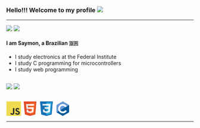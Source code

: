 ### Hello!!! Welcome to my profile <img src="https://raw.githubusercontent.com/iampavangandhi/iampavangandhi/master/gifs/Hi.gif" width="20px">
___

<div>
 <a href ="mailto:saymonnnvict0r@gmail.com" target="_blank" ><img src="https://img.shields.io/badge/-Gmail-%23333?style=for-the-badge&logo=gmail&logoColor=white"></a>
 <a href ="https://www.linkedin.com/in/saymon-victor-b31704213/" target="_blank"><img src="https://img.shields.io/badge/-LinkedIn-%230077B5?style=for-the-badge&logo=linkedin&logoColor=white" target="_blank"></a> 
</div>

#### I am Saymon, a Brazilian :brazil:


- I study electronics at the Federal Institute
- I study C programming for microcontrollers
- I study web programming

##

<div>
 <img height="160px" src="https://github-readme-stats.vercel.app/api?username=Symonnv&show_icons=true&theme=jolly&include_all_commits=true&count_private=true"/>
 <img height="150px" src="https://github-readme-stats.vercel.app/api/top-langs/?username=Symonnv&layout=compact&langs_count=16&theme=jolly"/>
</div>

##

<div>
 <img align="center" height="40" width="40" alt:"JavaScript" src="https://raw.githubusercontent.com/devicons/devicon/master/icons/javascript/javascript-original.svg"/>
 <img align="center" height="40" width="40" alt:"Html" src="https://raw.githubusercontent.com/devicons/devicon/master/icons/html5/html5-original.svg"/>
 <img align="center" height="40" width="40" alt:"Css" src="https://raw.githubusercontent.com/devicons/devicon/master/icons/css3/css3-original.svg"/>
 <img align="center" height="40" width="40" alt:"C" src="https://raw.githubusercontent.com/devicons/devicon/master/icons/c/c-original.svg"/>
</div>

___
